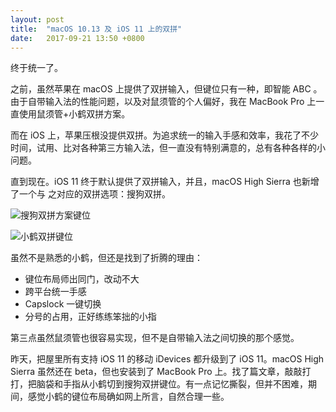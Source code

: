 ```yaml
---
layout: post
title:  "macOS 10.13 及 iOS 11 上的双拼"
date:   2017-09-21 13:50 +0800
---
```


终于统一了。

之前，虽然苹果在 macOS 上提供了双拼输入，但键位只有一种，即智能 ABC 。由于自带输入法的性能问题，以及对鼠须管的个人偏好，我在 MacBook Pro 上一直使用鼠须管+小鹤双拼方案。

而在 iOS 上，苹果压根没提供双拼。为追求统一的输入手感和效率，我花了不少时间，试用、比对各种第三方输入法，但一直没有特别满意的，总有各种各样的小问题。

直到现在。iOS 11 终于默认提供了双拼输入，并且，macOS High Sierra 也新增了一个与 之对应的双拼选项：搜狗双拼。

![搜狗双拼方案键位](https://upload.wikimedia.org/wikipedia/commons/6/6c/Sougou_Double_Pinyin_Scheme.png)

![小鹤双拼键位](https://upload.wikimedia.org/wikipedia/commons/9/94/FlyPY_Double_Pinyin_Scheme.png)

虽然不是熟悉的小鹤，但还是找到了折腾的理由：

- 键位布局师出同门，改动不大
- 跨平台统一手感
- Capslock 一键切换
- 分号的占用，正好练练笨拙的小指

第三点虽然鼠须管也很容易实现，但不是自带输入法之间切换的那个感觉。

昨天，把屋里所有支持 iOS 11 的移动 iDevices 都升级到了 iOS 11。macOS High Sierra 虽然还在 beta，但也安装到了 MacBook Pro 上。找了篇文章，敲敲打打，把脑袋和手指从小鹤切到搜狗双拼键位。有一点记忆撕裂，但并不困难，期间，感觉小鹤的键位布局确如网上所言，自然合理一些。